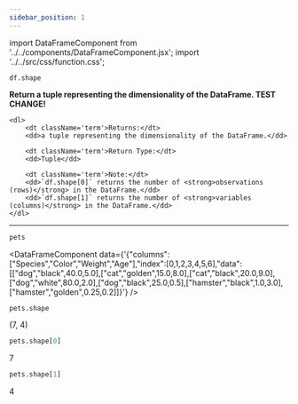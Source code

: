 ```yaml
---
sidebar_position: 1
---
```


import DataFrameComponent from '../../components/DataFrameComponent.jsx';
import '../../src/css/function.css';

<code>df.shape</code>

<div className='base'>
    <p><strong>Return a tuple representing the dimensionality of the DataFrame. TEST CHANGE!</strong></p>

    <dl>
        <dt className='term'>Returns:</dt>
        <dd>a tuple representing the dimensionality of the DataFrame.</dd>

        <dt className='term'>Return Type:</dt>
        <dd>Tuple</dd>

        <dt className='term'>Note:</dt>
        <dd>`df.shape[0]` returns the number of <strong>observations (rows)</strong> in the DataFrame.</dd>
        <dd>`df.shape[1]` returns the number of <strong>variables (columns)</strong> in the DataFrame.</dd>
    </dl>
</div>

---

```python
pets
```

<DataFrameComponent data={'{"columns":["Species","Color","Weight","Age"],"index":[0,1,2,3,4,5,6],"data":[["dog","black",40.0,5.0],["cat","golden",15.0,8.0],["cat","black",20.0,9.0],["dog","white",80.0,2.0],["dog","black",25.0,0.5],["hamster","black",1.0,3.0],["hamster","golden",0.25,0.2]]}'} />

```python
pets.shape
```
(7, 4)

```python
pets.shape[0]
```
7

```python
pets.shape[1]
```
4